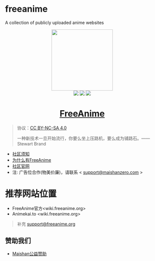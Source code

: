 # freeanime
A collection of publicly uploaded anime websites

<p align="center">
    <a href="https://www.apachecn.org">
        <img width="200" src="https://freeanime.org/mxtheme/images/logo.png">
    </a>
    <br >
    <a href="https://freeanime.org/"><img src="https://img.shields.io/badge/%3E-HOME-green.svg"></a>
    <a href="https://wiki.freeanime.org/about/"><img src="https://img.shields.io/badge/%3E-ABOUT-green.svg"></a>
    <a href=" support@freeanime.org "><img src="https://img.shields.io/badge/%3E-Email-green.svg"></a>
</p>

<h1 align="center"><a href="https://github.com/maishaninc/freeanime">FreeAnime</a></h1>

> 协议：[CC BY-NC-SA 4.0](https://creativecommons.org/licenses/by-nc-sa/4.0/deed.zh)
> 
> 一种新技术一旦开始流行，你要么坐上压路机，要么成为铺路石。——Stewart Brand

* [社区须知](https://wiki.freeanime.org)
* [为什么有FreeAnime](https://wiki.freeanime.org)
* [社区官网](https://wiki.freeanime.org)
* 注: 广告位合作(物美价廉)，请联系 < support@maishanzero.com >

# 推荐网站位置

* FreeAnime官方<wiki.freeanime.org>
* Animekai.to <wiki.freeanime.org>

> 补充 support@freeanime.org


## 赞助我们

* [Maishan公益赞助](https://pay.maishanzero.com/freeanime)
